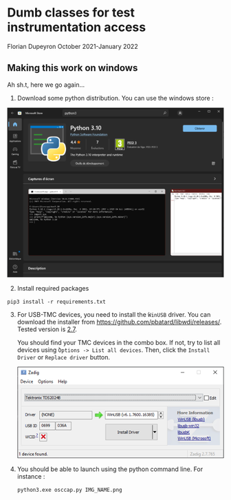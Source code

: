 Dumb classes for test instrumentation access
============================================

Florian Dupeyron
October 2021-January 2022

Making this work on windows
---------------------------

Ah sh.t, here we go again...

1. Download some python distribution. You can use the windows store :

![python installation](doc/img/python-windows_store.png)

2. Install required packages

```
pip3 install -r requirements.txt
```

3. For USB-TMC devices, you need to install the ̀`WinUSB` driver. You can
   download the installer from https://github.com/pbatard/libwdi/releases/.
   Tested version is
   [2.7](https://github.com/pbatard/libwdi/releases/download/v1.4.1/zadig-2.7.exe).

   You should find your TMC devices in the combo box. If not, try to list all
   devices using ̀`Options -> List all devices`. Then, click the `Install Driver`
   or `Replace driver` button.

   ![Zadig](doc/img/zadig_installer.png)

4. You should be able to launch using the python command line. For instance :

   ```
   python3.exe osccap.py IMG_NAME.png
   ```
